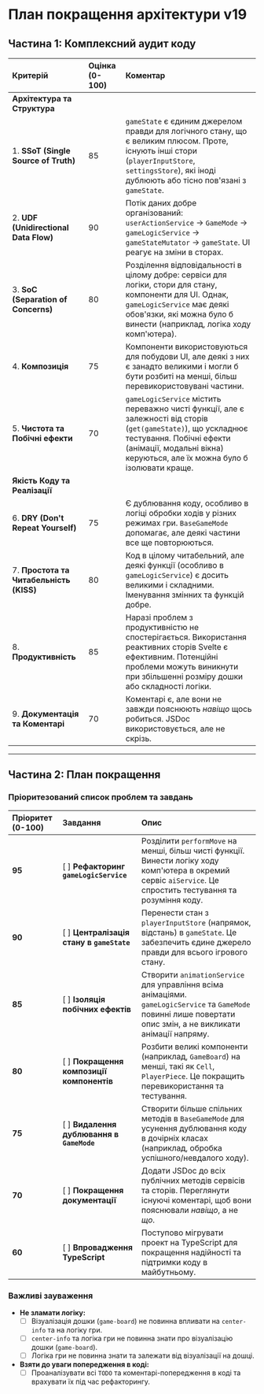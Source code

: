 # План покращення архітектури v19

## Частина 1: Комплексний аудит коду

| Критерій | Оцінка (0-100) | Коментар |
| :--- | :--- | :--- |
| **Архітектура та Структура** | | |
| 1. **SSoT (Single Source of Truth)** | 85 | `gameState` є єдиним джерелом правди для логічного стану, що є великим плюсом. Проте, існують інші стори (`playerInputStore`, `settingsStore`), які іноді дублюють або тісно пов'язані з `gameState`. |
| 2. **UDF (Unidirectional Data Flow)** | 90 | Потік даних добре організований: `userActionService` -> `GameMode` -> `gameLogicService` -> `gameStateMutator` -> `gameState`. UI реагує на зміни в сторах. |
| 3. **SoC (Separation of Concerns)** | 80 | Розділення відповідальності в цілому добре: сервіси для логіки, стори для стану, компоненти для UI. Однак, `gameLogicService` має деякі обов'язки, які можна було б винести (наприклад, логіка ходу комп'ютера). |
| 4. **Композиція** | 75 | Компоненти використовуються для побудови UI, але деякі з них є занадто великими і могли б бути розбиті на менші, більш перевикористовувані частини. |
| 5. **Чистота та Побічні ефекти** | 70 | `gameLogicService` містить переважно чисті функції, але є залежності від сторів (`get(gameState)`), що ускладнює тестування. Побічні ефекти (анімації, модальні вікна) керуються, але їх можна було б ізолювати краще. |
| **Якість Коду та Реалізації** | | |
| 6. **DRY (Don't Repeat Yourself)** | 75 | Є дублювання коду, особливо в логіці обробки ходів у різних режимах гри. `BaseGameMode` допомагає, але деякі частини все ще повторюються. |
| 7. **Простота та Читабельність (KISS)** | 80 | Код в цілому читабельний, але деякі функції (особливо в `gameLogicService`) є досить великими і складними. Іменування змінних та функцій добре. |
| 8. **Продуктивність** | 85 | Наразі проблем з продуктивністю не спостерігається. Використання реактивних сторів Svelte є ефективним. Потенційні проблеми можуть виникнути при збільшенні розміру дошки або складності логіки. |
| 9. **Документація та Коментарі** | 70 | Коментарі є, але вони не завжди пояснюють *навіщо* щось робиться. JSDoc використовується, але не скрізь. |

---

## Частина 2: План покращення

### Пріоритезований список проблем та завдань

| Пріоритет (0-100) | Завдання | Опис |
| :--- | :--- | :--- |
| **95** | [ ] **Рефакторинг `gameLogicService`** | Розділити `performMove` на менші, більш чисті функції. Винести логіку ходу комп'ютера в окремий сервіс `aiService`. Це спростить тестування та розуміння коду. |
| **90** | [ ] **Централізація стану в `gameState`** | Перенести стан з `playerInputStore` (напрямок, відстань) в `gameState`. Це забезпечить єдине джерело правди для всього ігрового стану. |
| **85** | [ ] **Ізоляція побічних ефектів** | Створити `animationService` для управління всіма анімаціями. `gameLogicService` та `GameMode` повинні лише повертати опис змін, а не викликати анімації напряму. |
| **80** | [ ] **Покращення композиції компонентів** | Розбити великі компоненти (наприклад, `GameBoard`) на менші, такі як `Cell`, `PlayerPiece`. Це покращить перевикористання та тестування. |
| **75** | [ ] **Видалення дублювання в `GameMode`** | Створити більше спільних методів в `BaseGameMode` для усунення дублювання коду в дочірніх класах (наприклад, обробка успішного/невдалого ходу). |
| **70** | [ ] **Покращення документації** | Додати JSDoc до всіх публічних методів сервісів та сторів. Переглянути існуючі коментарі, щоб вони пояснювали *навіщо*, а не *що*. |
| **60** | [ ] **Впровадження TypeScript** | Поступово мігрувати проект на TypeScript для покращення надійності та підтримки коду в майбутньому. |

### Важливі зауваження

- **Не зламати логіку:**
  - [ ] Візуалізація дошки (`game-board`) не повинна впливати на `center-info` та на логіку гри.
  - [ ] `center-info` та логіка гри не повинна знати про візуалізацію дошки (`game-board`).
  - [ ] Логіка гри не повинна знати та залежати від візуалізації на дошці.
- **Взяти до уваги попередження в коді:**
  - [ ] Проаналізувати всі `TODO` та коментарі-попередження в коді та врахувати їх під час рефакторингу.